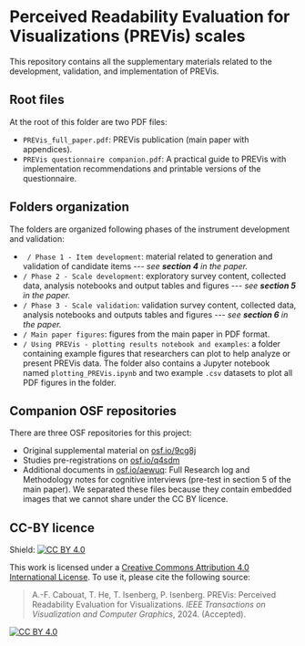 # Perceived Readability Evaluation for Visualizations (PREVis) scales

This repository contains all the supplementary materials related to the development, validation, and implementation of PREVis.

## Root files
At the root of this folder are two PDF files:

- ```PREVis_full_paper.pdf```: PREVis publication (main paper with appendices).
- ```PREVis questionnaire companion.pdf```: A practical guide to PREVis with implementation recommendations and printable versions of the questionnaire.

## Folders organization
The folders are organized following phases of the instrument development and validation:

- ``` / Phase 1 - Item development```: material related to generation and validation of candidate items --- *see **section 4** in the paper.*
- ```/ Phase 2 - Scale development```: exploratory survey content, collected data, analysis notebooks and output tables and figures ---  *see **section 5** in the paper.*
- ```/ Phase 3 - Scale validation```: validation survey content, collected data, analysis notebooks and outputs tables and figures ---  *see **section 6** in the paper.*
- ```/ Main paper figures```: figures from the main paper in PDF format.
- ```/ Using PREVis - plotting results notebook and examples```: a folder containing example figures that researchers can plot to help analyze or present PREVis data. The folder also contains a Jupyter notebook named ```plotting_PREVis.ipynb``` and two example ```.csv``` datasets to plot all PDF figures in the folder.

## Companion OSF repositories

There are three OSF repositories for this project:

- Original supplemental material on [osf.io/9cg8j](https://osf.io/9cg8j/)
- Studies pre-registrations on [osf.io/q4sdm](https://osf.io/q4sdm/)
- Additional documents in [osf.io/aewuq](https://osf.io/aewuq/): Full Research log and Methodology notes for cognitive interviews (pre-test in section 5 of the main paper). We separated these files because they contain embedded images that we cannot share under the CC BY licence.


## CC-BY licence
Shield: [![CC BY 4.0][cc-by-shield]][cc-by]

This work is licensed under a
[Creative Commons Attribution 4.0 International License][cc-by].
To use it, please cite the following source:

> A.-F. Cabouat, T. He, T. Isenberg, P. Isenberg. PREVis: Perceived Readability Evaluation for Visualizations. _IEEE Transactions on Visualization and Computer Graphics_, 2024. (Accepted).

[![CC BY 4.0][cc-by-image]][cc-by]

[cc-by]: http://creativecommons.org/licenses/by/4.0/
[cc-by-image]: https://i.creativecommons.org/l/by/4.0/88x31.png
[cc-by-shield]: https://img.shields.io/badge/License-CC%20BY%204.0-lightgrey.svg
